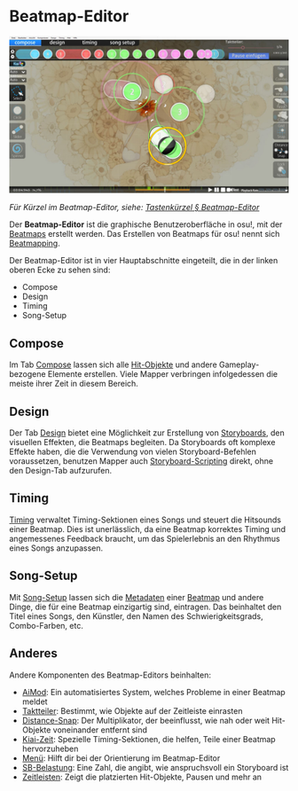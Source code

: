 # Beatmap-Editor

![Ein Screenshot des Compose-Tabs des Editors, der die Beatmap Donor Song von pishifat zeigt](img/compose-DE.jpg)

*Für Kürzel im Beatmap-Editor, siehe: [Tastenkürzel § Beatmap-Editor](/wiki/Client/Keyboard_shortcuts#beatmap-editor)*

Der **Beatmap-Editor** ist die graphische Benutzeroberfläche in osu!, mit der [Beatmaps](/wiki/Beatmap) erstellt werden. Das Erstellen von Beatmaps für osu! nennt sich [Beatmapping](/wiki/Beatmapping).

Der Beatmap-Editor ist in vier Hauptabschnitte eingeteilt, die in der linken oberen Ecke zu sehen sind:

- Compose
- Design
- Timing
- Song-Setup

## Compose

Im Tab [Compose](/wiki/Client/Beatmap_editor/Compose) lassen sich alle [Hit-Objekte](/wiki/Gameplay/Hit_object) und andere Gameplay-bezogene Elemente erstellen. Viele Mapper verbringen infolgedessen die meiste ihrer Zeit in diesem Bereich.

## Design

Der Tab [Design](/wiki/Client/Beatmap_editor/Design) bietet eine Möglichkeit zur Erstellung von [Storyboards](/wiki/Storyboard), den visuellen Effekten, die Beatmaps begleiten. Da Storyboards oft komplexe Effekte haben, die die Verwendung von vielen Storyboard-Befehlen voraussetzen, benutzen Mapper auch [Storyboard-Scripting](/wiki/Storyboard/Scripting) direkt, ohne den Design-Tab aufzurufen.

## Timing

[Timing](/wiki/Client/Beatmap_editor/Timing) verwaltet Timing-Sektionen eines Songs und steuert die Hitsounds einer Beatmap. Dies ist unerlässlich, da eine Beatmap korrektes Timing und angemessenes Feedback braucht, um das Spielerlebnis an den Rhythmus eines Songs anzupassen.

## Song-Setup

Mit [Song-Setup](/wiki/Client/Beatmap_editor/Song_Setup) lassen sich die [Metadaten](/wiki/Client/Beatmap_editor/Song_Setup#song-and-map-metadata) einer [Beatmap](/wiki/Beatmap) und andere Dinge, die für eine Beatmap einzigartig sind, eintragen. Das beinhaltet den Titel eines Songs, den Künstler, den Namen des Schwierigkeitsgrads, Combo-Farben, etc.

## Anderes

Andere Komponenten des Beatmap-Editors beinhalten:

- [AiMod](AiMod): Ein automatisiertes System, welches Probleme in einer Beatmap meldet
- [Taktteiler](Beat_Snap_Divisor): Bestimmt, wie Objekte auf der Zeitleiste einrasten
- [Distance-Snap](Distance_snap): Der Multiplikator, der beeinflusst, wie nah oder weit Hit-Objekte voneinander entfernt sind
- [Kiai-Zeit](/wiki/Gameplay/Kiai_time): Spezielle Timing-Sektionen, die helfen, Teile einer Beatmap hervorzuheben
- [Menü](Menu): Hilft dir bei der Orientierung im Beatmap-Editor
- [SB-Belastung](SB_Load): Eine Zahl, die angibt, wie anspruchsvoll ein Storyboard ist
- [Zeitleisten](Timelines): Zeigt die platzierten Hit-Objekte, Pausen und mehr an
